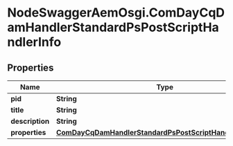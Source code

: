 # NodeSwaggerAemOsgi.ComDayCqDamHandlerStandardPsPostScriptHandlerInfo

## Properties
Name | Type | Description | Notes
------------ | ------------- | ------------- | -------------
**pid** | **String** |  | [optional] 
**title** | **String** |  | [optional] 
**description** | **String** |  | [optional] 
**properties** | [**ComDayCqDamHandlerStandardPsPostScriptHandlerProperties**](ComDayCqDamHandlerStandardPsPostScriptHandlerProperties.md) |  | [optional] 


